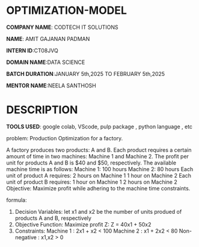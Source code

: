 # OPTIMIZATION-MODEL

**COMPANY NAME**: CODTECH IT SOLUTIONS

**NAME**: AMIT GAJANAN PADMAN

**INTERN ID**:CT08JVQ

**DOMAIN NAME**:DATA SCIENCE

**BATCH DURATION**:JANUARY 5th,2025 TO FEBRUARY 5th,2025

**MENTOR NAME**:NEELA SANTHOSH

# DESCRIPTION

**TOOLS USED**: google colab, VScode, pulp package , python language ,  etc

problem: Production Optimization for a factory.

A factory produces two products: A and B.
Each product requires a certain amount of time in two machines: Machine 1 and Machine 2.
The profit per unit for products A and B is $40 and $50, respectively.
The available machine time is as follows:
Machine 1: 100 hours
Machine 2: 80 hours
Each unit of product A requires:
2 hours on Machine 1
1 hour on Machine 2
Each unit of product B requires:
1 hour on Machine 1
2 hours on Machine 2
Objective: Maximize profit while adhering to the machine time constraints.

formula:
1) Decision Variables:
    let x1 and x2 be the number of units produed of products A and B, respectively
2) Objective Function:
    Maximize profit Z:
       Z = 40x1 + 50x2
3) Constraints:
   Machine 1 : 2x1 + x2 < 100
   Machine 2 : x1 + 2x2 < 80
   Non-negative : x1,x2 > 0  

​
